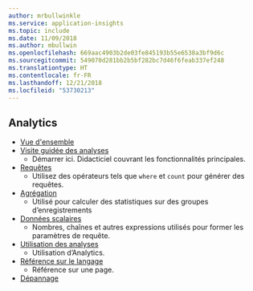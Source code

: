 ```yaml
---
author: mrbullwinkle
ms.service: application-insights
ms.topic: include
ms.date: 11/09/2018
ms.author: mbullwin
ms.openlocfilehash: 669aac4903b2de03fe845193b55e6538a3bf9d6c
ms.sourcegitcommit: 549070d281bb2b5bf282bc7d46f6feab337ef248
ms.translationtype: HT
ms.contentlocale: fr-FR
ms.lasthandoff: 12/21/2018
ms.locfileid: "53730213"
---
```

## <a name="analytics"></a>Analytics
* [Vue d'ensemble](../articles/azure-monitor/app/analytics.md)
* [Visite guidée des analyses](../articles/application-insights/app-insights-analytics-tour.md)
  * Démarrer ici. Didacticiel couvrant les fonctionnalités principales.
* [Requêtes](../articles/application-insights/app-insights-analytics-reference.md)
  * Utilisez des opérateurs tels que `where` et `count` pour générer des requêtes.
* [Agrégation](../articles/application-insights/app-insights-analytics-reference.md)
  * Utilisé pour calculer des statistiques sur des groupes d’enregistrements
* [Données scalaires](../articles/application-insights/app-insights-analytics-reference.md)
  * Nombres, chaînes et autres expressions utilisés pour former les paramètres de requête.
* [Utilisation des analyses](../articles/application-insights/app-insights-analytics-using.md)
  * Utilisation d’Analytics.
* [Référence sur le langage](../articles/application-insights/app-insights-analytics-reference.md)
  * Référence sur une page.
* [Dépannage](../articles/azure-monitor/app/analytics-troubleshooting.md)

